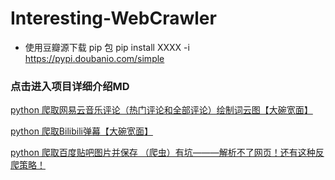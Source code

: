 # Interesting-WebCrawler
- 使用豆瓣源下载 pip 包
pip install XXXX -i https://pypi.doubanio.com/simple
### 点击进入项目详细介绍MD
[python 爬取网易云音乐评论（热门评论和全部评论）绘制词云图【大碗宽面】](https://blog.csdn.net/qq_38534107/article/details/89504702)

[python 爬取Bilibili弹幕【大碗宽面】](https://blog.csdn.net/qq_38534107/article/details/89503400)

[python 爬取百度贴吧图片并保存 （爬虫）有坑———解析不了网页！还有这种反爬策略！](https://blog.csdn.net/qq_38534107/article/details/89690566)


